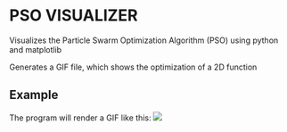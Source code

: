 # PSO VISUALIZER
Visualizes the Particle Swarm Optimization Algorithm (PSO) using python and matplotlib

Generates a GIF file, which shows the optimization of a 2D function


## Example
The program will render a GIF like this:
![](https://github.com/TarantelFaser/PSOVisualizer/blob/main/TLI.gif)